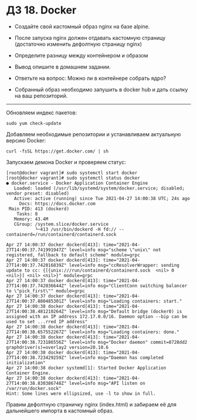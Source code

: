 # ДЗ 18. Docker
* Создайте свой кастомный образ nginx на базе alpine.

* После запуска nginx должен отдавать кастомную страницу (достаточно изменить дефолтную страницу nginx)

* Определите разницу между контейнером и образом

* Вывод опишите в домашнем задании.

* Ответьте на вопрос: Можно ли в контейнере собрать ядро?

* Собранный образ необходимо запушить в docker hub и дать ссылку на ваш репозиторий.
---
Обновляем индекс пакетов:
```
sudo yum check-update
```
Добавляем необходимые репозитории и устанавливаем актуальную версию Docker:
```
curl -fsSL https://get.docker.com/ | sh
```
Запускаем демона Docker и проверяем статус:
```
[root@docker vagrant]# sudo systemctl start docker
[root@docker vagrant]# sudo systemctl status docker
● docker.service - Docker Application Container Engine
   Loaded: loaded (/usr/lib/systemd/system/docker.service; disabled; vendor preset: disabled)
   Active: active (running) since Tue 2021-04-27 14:00:38 UTC; 24s ago
     Docs: https://docs.docker.com
 Main PID: 413 (dockerd)
    Tasks: 8
   Memory: 43.4M
   CGroup: /system.slice/docker.service
           └─413 /usr/bin/dockerd -H fd:// --containerd=/run/containerd/containerd.sock

Apr 27 14:00:37 docker dockerd[413]: time="2021-04-27T14:00:37.741991947Z" level=info msg="scheme \"unix\" not registered, fallback to default scheme" module=grpc
Apr 27 14:00:37 docker dockerd[413]: time="2021-04-27T14:00:37.742016839Z" level=info msg="ccResolverWrapper: sending update to cc: {[{unix:///run/containerd/containerd.sock  <nil> 0 <nil>}] <nil> <nil>}" module=grpc
Apr 27 14:00:37 docker dockerd[413]: time="2021-04-27T14:00:37.742036644Z" level=info msg="ClientConn switching balancer to \"pick_first\"" module=grpc
Apr 27 14:00:37 docker dockerd[413]: time="2021-04-27T14:00:37.880485301Z" level=info msg="Loading containers: start."
Apr 27 14:00:38 docker dockerd[413]: time="2021-04-27T14:00:38.481210264Z" level=info msg="Default bridge (docker0) is assigned with an IP address 172.17.0.0/16. Daemon option --bip can be used to set ...rred IP address"
Apr 27 14:00:38 docker dockerd[413]: time="2021-04-27T14:00:38.657552267Z" level=info msg="Loading containers: done."
Apr 27 14:00:38 docker dockerd[413]: time="2021-04-27T14:00:38.723186556Z" level=info msg="Docker daemon" commit=8728dd2 graphdriver(s)=overlay2 version=20.10.6
Apr 27 14:00:38 docker dockerd[413]: time="2021-04-27T14:00:38.723429259Z" level=info msg="Daemon has completed initialization"
Apr 27 14:00:38 docker systemd[1]: Started Docker Application Container Engine.
Apr 27 14:00:38 docker dockerd[413]: time="2021-04-27T14:00:38.830386748Z" level=info msg="API listen on /var/run/docker.sock"
Hint: Some lines were ellipsized, use -l to show in full.

```
Правим дефолтную страничку nginx (index.html) и забираем её для дальнейшего импорта в кастомный образ.
